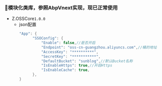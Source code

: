 ﻿### 🎨模块化类库，参照AbpVnext实现，现已正常使用

- Z.OSSCore`1.0.0`
    - json配置
        ``` C#
        "App": {
              "SSOConfig": {
                  "Enable": false,//是否开启
                  "Endpoint": "oss-cn-guangzhou.aliyuncs.com",//桶的地址
                  "AccessKey": "**********",
                  "SecretKey": "***********",
                  "DefaultBucket": "sunblog",//默认Bucket名称
                  "IsEnableHttps": true,//开启Https
                  "IsEnableCache": true,
              },
      }

        ```
    
